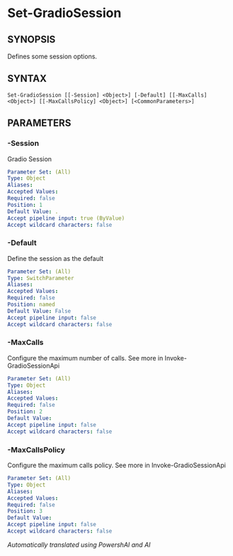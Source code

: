 ﻿---
external help file: powershai-help.xml
schema: 2.0.0
powershai: true
---

# Set-GradioSession

## SYNOPSIS <!--!= @#Synop !-->
Defines some session options.

## SYNTAX <!--!= @#Syntax !-->

```
Set-GradioSession [[-Session] <Object>] [-Default] [[-MaxCalls] <Object>] [[-MaxCallsPolicy] <Object>] [<CommonParameters>]
```

## PARAMETERS <!--!= @#Params !-->

### -Session
Gradio Session

```yml
Parameter Set: (All)
Type: Object
Aliases: 
Accepted Values: 
Required: false
Position: 1
Default Value: .
Accept pipeline input: true (ByValue)
Accept wildcard characters: false
```

### -Default
Define the session as the default

```yml
Parameter Set: (All)
Type: SwitchParameter
Aliases: 
Accepted Values: 
Required: false
Position: named
Default Value: False
Accept pipeline input: false
Accept wildcard characters: false
```

### -MaxCalls
Configure the maximum number of calls. See more in Invoke-GradioSessionApi

```yml
Parameter Set: (All)
Type: Object
Aliases: 
Accepted Values: 
Required: false
Position: 2
Default Value: 
Accept pipeline input: false
Accept wildcard characters: false
```

### -MaxCallsPolicy
Configure the maximum calls policy. See more in Invoke-GradioSessionApi

```yml
Parameter Set: (All)
Type: Object
Aliases: 
Accepted Values: 
Required: false
Position: 3
Default Value: 
Accept pipeline input: false
Accept wildcard characters: false
```




<!--PowershaiAiDocBlockStart-->
_Automatically translated using PowershAI and AI_
<!--PowershaiAiDocBlockEnd-->

